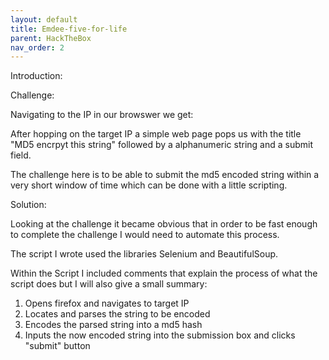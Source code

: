 ```yaml
---
layout: default
title: Emdee-five-for-life
parent: HackTheBox
nav_order: 2
---
```


Introduction:


Challenge:

Navigating to the IP in our browswer we get:

After hopping on the target IP a simple web page pops us with the title "MD5 encrpyt this string" followed by a alphanumeric string and a submit field. 

The challenge here is to be able to submit the md5 encoded string within a very short window of time which can be done with a little scripting.



Solution:

Looking at the challenge it became obvious that in order to be fast enough to complete the challenge I would need to automate this process.

The script I wrote used the libraries Selenium and BeautifulSoup.

Within the Script I included comments that explain the process of what the script does but I will also give a small summary:

1. Opens firefox and navigates to target IP
2. Locates and parses the string to be encoded
3. Encodes the parsed string into a md5 hash
4. Inputs the now encoded string into the submission box and clicks "submit" button
